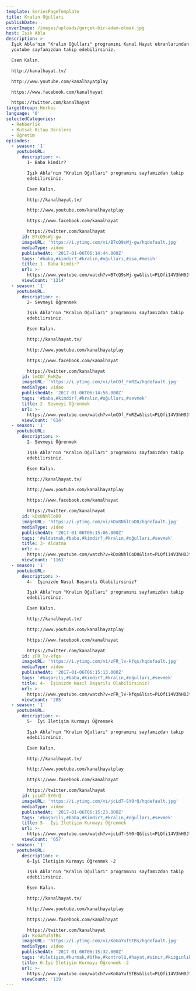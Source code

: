```yaml
---
template: SeriesPageTemplate
title: Kralın Oğulları
publishDate: .
coverImage: /images/uploads/gerçek-bir-adam-olmak.jpg
host: Işık Abla
description: >-
  Işık Abla'nın "Kralın Oğulları" programını Kanal Hayat ekranlarından veya
  youtube sayfamızdan takip edebilirsiniz.

  Esen Kalın.

  http://kanalhayat.tv/

  http://www.youtube.com/kanalhayatplay

  https://www.facebook.com/kanalhayat

  https://twitter.com/kanalhayat
targetGroup: Herkes
language: '0'
selectedCategories:
  - Rehberlik
  - Kutsal Kitap Dersleri
  - Öğretim
episodes:
  - season: '1'
    youtubeURL:
      description: >-
        1- Baba kimdir?

        Işık Abla'nın "Kralın Oğulları" programını sayfamızdan takip
        edebilirsiniz.

        Esen Kalın.

        http://kanalhayat.tv/

        http://www.youtube.com/kanalhayatplay

        https://www.facebook.com/kanalhayat

        https://twitter.com/kanalhayat
      id: B7cQ9sWj-gw
      imageURL: 'https://i.ytimg.com/vi/B7cQ9sWj-gw/hqdefault.jpg'
      mediaType: video
      publishedAt: '2017-01-06T06:14:44.000Z'
      tags: '#baba,#kimdir?,#kralın,#oğulları,#isa,#mesih'
      title: 1- Baba kimdir?
      url: >-
        https://www.youtube.com/watch?v=B7cQ9sWj-gw&list=PLQfi14V3hH0JfN7t3z6YGo05whGsD3-zA&index=2&t=0s
      viewCount: '1214'
  - season: '1'
    youtubeURL:
      description: >-
        2- Sevmeyi Öğrenmek

        Işık Abla'nın "Kralın Oğulları" programını sayfamızdan takip
        edebilirsiniz.

        Esen Kalın.

        http://kanalhayat.tv/

        http://www.youtube.com/kanalhayatplay

        https://www.facebook.com/kanalhayat

        https://twitter.com/kanalhayat
      id: lmCOf_FmRZw
      imageURL: 'https://i.ytimg.com/vi/lmCOf_FmRZw/hqdefault.jpg'
      mediaType: video
      publishedAt: '2017-01-06T06:14:56.000Z'
      tags: '#baba,#kimdir?,#kralın,#oğulları,#sevmek'
      title: 2- Sevmeyi Öğrenmek
      url: >-
        https://www.youtube.com/watch?v=lmCOf_FmRZw&list=PLQfi14V3hH0JfN7t3z6YGo05whGsD3-zA&index=3&t=0s
      viewCount: '614'
  - season: '1'
    youtubeURL:
      description: >-
        2- Sevmeyi Öğrenmek

        Işık Abla'nın "Kralın Oğulları" programını sayfamızdan takip
        edebilirsiniz.

        Esen Kalın.

        http://kanalhayat.tv/

        http://www.youtube.com/kanalhayatplay

        https://www.facebook.com/kanalhayat

        https://twitter.com/kanalhayat
      id: kDx8NhlCoD0
      imageURL: 'https://i.ytimg.com/vi/kDx8NhlCoD0/hqdefault.jpg'
      mediaType: video
      publishedAt: '2017-01-06T06:15:06.000Z'
      tags: '#aldatmak,#baba,#kimdir?,#kralın,#oğulları,#sevmek'
      title: 3- Aldatma
      url: >-
        https://www.youtube.com/watch?v=kDx8NhlCoD0&list=PLQfi14V3hH0JfN7t3z6YGo05whGsD3-zA&index=4&t=0s
      viewCount: '1161'
  - season: '1'
    youtubeURL:
      description: >-
        4-  İşinizde Nasıl Başarılı Olabilirsiniz?

        Işık Abla'nın "Kralın Oğulları" programını sayfamızdan takip
        edebilirsiniz.

        Esen Kalın.

        http://kanalhayat.tv/

        http://www.youtube.com/kanalhayatplay

        https://www.facebook.com/kanalhayat

        https://twitter.com/kanalhayat
      id: zFR_lv-kfqs
      imageURL: 'https://i.ytimg.com/vi/zFR_lv-kfqs/hqdefault.jpg'
      mediaType: video
      publishedAt: '2017-01-06T06:15:13.000Z'
      tags: '#başarılı,#baba,#kimdir?,#kralın,#oğulları,#sevmek'
      title: 4-  İşinizde Nasıl Başarılı Olabilirsiniz?
      url: >-
        https://www.youtube.com/watch?v=zFR_lv-kfqs&list=PLQfi14V3hH0JfN7t3z6YGo05whGsD3-zA&index=5&t=0s
      viewCount: '285'
  - season: '1'
    youtubeURL:
      description: >-
        5-  İyi İletişim Kurmayı Öğrenmek

        Işık Abla'nın "Kralın Oğulları" programını sayfamızdan takip
        edebilirsiniz.

        Esen Kalın.

        http://kanalhayat.tv/

        http://www.youtube.com/kanalhayatplay

        https://www.facebook.com/kanalhayat

        https://twitter.com/kanalhayat
      id: jcLd7-SY0rQ
      imageURL: 'https://i.ytimg.com/vi/jcLd7-SY0rQ/hqdefault.jpg'
      mediaType: video
      publishedAt: '2017-01-06T06:15:23.000Z'
      tags: '#başarılı,#baba,#kimdir?,#kralın,#oğulları,#sevmek'
      title: 5-  İyi İletişim Kurmayı Öğrenmek
      url: >-
        https://www.youtube.com/watch?v=jcLd7-SY0rQ&list=PLQfi14V3hH0JfN7t3z6YGo05whGsD3-zA&index=6&t=0s
      viewCount: '657'
  - season: '1'
    youtubeURL:
      description: >-
        6-İyi İletişim Kurmayı Öğrenmek -2

        Işık Abla'nın "Kralın Oğulları" programını sayfamızdan takip
        edebilirsiniz.

        Esen Kalın.

        http://kanalhayat.tv/

        http://www.youtube.com/kanalhayatplay

        https://www.facebook.com/kanalhayat

        https://twitter.com/kanalhayat
      id: KoGaYufSTBs
      imageURL: 'https://i.ytimg.com/vi/KoGaYufSTBs/hqdefault.jpg'
      mediaType: video
      publishedAt: '2017-01-06T06:15:32.000Z'
      tags: '#iletişim,#kurmak,#öfke,#kontrolü,#hayat,#sinir,#kızgınlık,#öğrenmek'
      title: 6-İyi İletişim Kurmayı Öğrenmek -2
      url: >-
        https://www.youtube.com/watch?v=KoGaYufSTBs&list=PLQfi14V3hH0JfN7t3z6YGo05whGsD3-zA&index=7&t=0s
      viewCount: '119'
---
```


